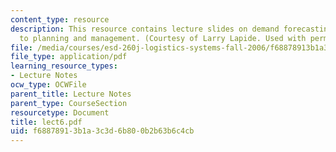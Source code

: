 ```yaml
---
content_type: resource
description: This resource contains lecture slides on demand forecasting and connections
  to planning and management. (Courtesy of Larry Lapide. Used with permission.)
file: /media/courses/esd-260j-logistics-systems-fall-2006/f68878913b1a3c3d6b800b2b63b6c4cb_lect6.pdf
file_type: application/pdf
learning_resource_types:
- Lecture Notes
ocw_type: OCWFile
parent_title: Lecture Notes
parent_type: CourseSection
resourcetype: Document
title: lect6.pdf
uid: f6887891-3b1a-3c3d-6b80-0b2b63b6c4cb
---
```

